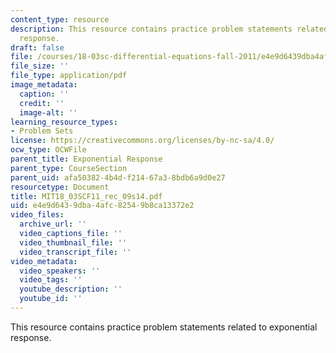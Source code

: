 ```yaml
---
content_type: resource
description: This resource contains practice problem statements related to exponential
  response.
draft: false
file: /courses/18-03sc-differential-equations-fall-2011/e4e9d6439dba4afc82549b8ca13372e2_MIT18_03SCF11_rec_09s14.pdf
file_size: ''
file_type: application/pdf
image_metadata:
  caption: ''
  credit: ''
  image-alt: ''
learning_resource_types:
- Problem Sets
license: https://creativecommons.org/licenses/by-nc-sa/4.0/
ocw_type: OCWFile
parent_title: Exponential Response
parent_type: CourseSection
parent_uid: afa50382-4b4d-f214-67a3-8bdb6a9d0e27
resourcetype: Document
title: MIT18_03SCF11_rec_09s14.pdf
uid: e4e9d643-9dba-4afc-8254-9b8ca13372e2
video_files:
  archive_url: ''
  video_captions_file: ''
  video_thumbnail_file: ''
  video_transcript_file: ''
video_metadata:
  video_speakers: ''
  video_tags: ''
  youtube_description: ''
  youtube_id: ''
---
```

This resource contains practice problem statements related to exponential response.